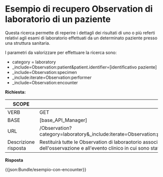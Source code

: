 # Esempio di recupero Observation di laboratorio di un paziente

Questa ricerca permette di reperire i dettagli dei risultati di uno o più referti relativi agli esami di laboratorio effettuati da un determinato paziente presso una struttura sanitaria.

I parametri da valorizzare per effettuare la ricerca sono:
-	category = laboratory
- _include=Observation:patient&patient.identifier=[identificativo paziente]
- _include=Observation:specimen
- _include:iterate=Observation:performer
- _include=Observation:encounter

**Richiesta:** 

| SCOPE |  Ricerca Observation di laboratorio di un paziente|
|---|---|
| VERB | GET |
| BASE | [base_API_Manager]    |
| URL | /Observation?category=laboratory&_include:iterate=Observation:patient&patient.identifier=RSSMRA70A01A399Z&_include=Observation:specimen&_include:iterate=Observation:performer&_include=Observation:encounter  |
|Descrizione risposta | Restituirà tutte le Observation di laboraotorio associate al paziente RSSMRA70A01A399Z, includendo le informazioni relative al paziente, ai campioni associate alle osservazioni, al medico responsabile dell'osservazione e all'evento clinico in cui sono state prodotte. |

**Risposta**

{{json:Bundle/esempio-con-encounter}}
